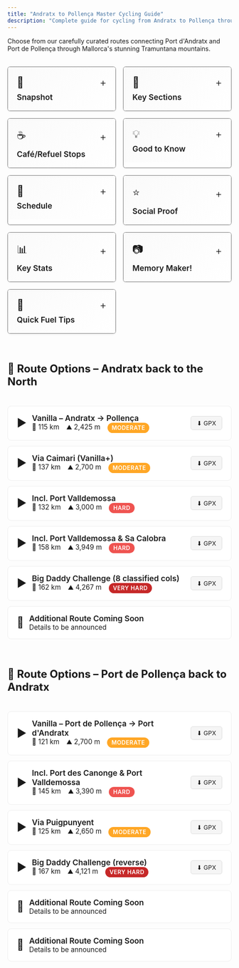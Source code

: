 ```yaml
---
title: "Andratx to Pollença Master Cycling Guide"
description: "Complete guide for cycling from Andratx to Pollença through the Tramuntana mountains"
---
```


Choose from our carefully curated routes connecting Port d'Andratx and Port de Pollença through Mallorca's stunning Tramuntana mountains.

<!-- INFO CARDS GRID -->
<div class="info-cards-wrapper">
<div class="info-cards-grid">
  <div class="info-card" onclick="toggleCard(this)">
    <div class="info-card-header">
      <div class="info-card-header-top">
        <span style="font-size: 1.5rem;">📸</span>
        <span class="card-toggle">+</span>
      </div>
      <h3>Snapshot</h3>
    </div>
    <div class="info-card-content">
      <p><strong>Why this route:</strong> Coast-to-coast through the Tramuntana on the MA-10 – Mallorca's best day on a bike. Probably your best day on a bike. Ever.</p>
      <p><strong>How it works:</strong> Bus out, bike back. Take the bike bus to Andratx (or the reverse to Port de Pollença), ride one of the set routes back.</p>
      <p><strong>Scheduled services:</strong> We take care of the logistics, you take care of relaxing into the best Mallorca has to offer. Book the <a href="https://mallorcacycleshuttle.company.site/products/Scheduled-Bike-Buses-c15728235" target="_blank" rel="noopener noreferrer">scheduled bike bus to Port d'Andratx</a> (or the reverse to Port de Pollença) from any of the departure locations visible on the booking platform.</p>
      <p><em>We are not saying it is easy. We are not saying it is for everyone. We are saying that it is brilliant.</em></p>
    </div>
  </div>

  <div class="info-card" onclick="toggleCard(this)">
    <div class="info-card-header">
      <div class="info-card-header-top">
        <span style="font-size: 1.5rem;">🔑</span>
        <span class="card-toggle">+</span>
      </div>
      <h3>Key Sections</h3>
    </div>
    <div class="info-card-content">
      <p><strong>Puig Major (from Sóller):</strong> 14 km @ 6.2%, ~828 m. Long, steady; tunnel(s) then aqueduct.</p>
      <p><strong>Coll dels Reis / Sa Calobra:</strong> Optional add-on – descend to port, climb back; bucket-list hairpins.</p>
      <p><strong>Port Valldemossa & Port des Canonge:</strong> Short, steep, scenic dead-end descents and returns; "mini Sa Calobra" feel.</p>
      <p><strong>Coll de sa Bataia (from Lluc side):</strong> Leads to Caimari descent and lanes to the bay road.</p>
      <p><strong>Coll de Sóller (alt. line):</strong> Winding classic if avoiding the MA-10 high route.</p>
      <p><strong>Coll de Femenia (north side):</strong> Gateway climb leaving Pollença toward Lluc.</p>
    </div>
  </div>

  <div class="info-card" onclick="toggleCard(this)">
    <div class="info-card-header">
      <div class="info-card-header-top">
        <span style="font-size: 1.5rem;">☕</span>
        <span class="card-toggle">+</span>
      </div>
      <h3>Café/Refuel Stops</h3>
    </div>
    <div class="info-card-content">
      <p><strong>Es Grau (≈13 km):</strong> Balcony views over the cliffs; quick coffee.</p>
      <p><strong>Estellencs (≈17 km):</strong> "Cafetería Estellencs" – Simple, handy, right on MA-10.</p>
      <p><strong>Banyalbufar (≈24 km):</strong> Son Tomás (range + views) or Bellavista (great views; watch the bikes).</p>
      <p><strong>Valldemossa (≈39 km):</strong> Multiple options; Ca'n Molinas for Cocas de Patata with hot chocolate.</p>
      <p><strong>Deià (≈48 km):</strong> Bakery in the supermarket run by Marc & Vincent Reynés; their café in Port de Sóller too.</p>
      <p><strong>Sóller (≈58 km) – Sa Frontera:</strong> Solid menu before Puig Major.</p>
      <p><strong>Port de Sóller (detour):</strong> Waterfront options; Reynés Cycling Café for cake/coffee.</p>
      <p><strong>Aqueduct / Sa Calobra turn (≈80 km):</strong> OJ Shack – fresh orange juice + on-bike snacks.</p>
      <p><strong>Lluc / Coll de sa Bataia top (≈89 km):</strong> Repsol + café or Lluc Monastery – quick or sit-down.</p>
    </div>
  </div>

  <div class="info-card" onclick="toggleCard(this)">
    <div class="info-card-header">
      <div class="info-card-header-top">
        <span style="font-size: 1.5rem;">💡</span>
        <span class="card-toggle">+</span>
      </div>
      <h3>Good to Know</h3>
    </div>
    <div class="info-card-content">
      <ul>
        <li>Book for early in your trip as 1. your legs are still fresh & 2. Even with 308 days of sun each year, if weather causes a cancellation, you still have an alternate day.</li>
        <li>Book in advance. Popular days sell out.</li>
        <li>Arrive 10 minutes early for bike packing on the day.</li>
        <li>It's an early start, plenty of places for breakfast, toilet on arrival.</li>
        <li><strong>Rescue cover:</strong> <a href="https://mallorcacycleshuttle.company.site/products/Rescue-&-Recovery-c15728236" target="_blank" rel="noopener noreferrer">Peace of mind</a>. Strongly advised. Bikes and bodies do sometimes break down.</li>
        <li>This will be without a doubt your best day in Mallorca. Book it for early in your trip whilst your legs are freshest.</li>
        <li>Seats are limited. Book early.</li>
        <li>Safe loading of bikes in the trailers: Packed between mattresses – secure and safe.</li>
        <li>Average return time is just over 6 hours plus stops.</li>
        <li>Cafe stops appear regularly, choices are never more than an hour apart.</li>
        <li>Regular fuelling is essential.</li>
      </ul>
    </div>
  </div>

  <div class="info-card" onclick="toggleCard(this)">
    <div class="info-card-header">
      <div class="info-card-header-top">
        <span style="font-size: 1.5rem;">📅</span>
        <span class="card-toggle">+</span>
      </div>
      <h3>Schedule</h3>
    </div>
    <div class="info-card-content">
      <p>Use the bike bus to Port d'Andratx from Port de Pollença/Alcúdia (and vice-versa the other way).</p>
      <p><a href="https://mallorcacycleshuttle.company.site/products/Scheduled-Bike-Buses-c15728235" target="_blank" rel="noopener noreferrer" class="cta">View Schedule & Book →</a></p>
    </div>
  </div>

  <div class="info-card" onclick="toggleCard(this)">
    <div class="info-card-header">
      <div class="info-card-header-top">
        <span style="font-size: 1.5rem;">⭐</span>
        <span class="card-toggle">+</span>
      </div>
      <h3>Social Proof</h3>
    </div>
    <div class="info-card-content">
      <p><strong>"18 Swedish ladies" testimonial (2016):</strong> 162 km Big Daddy day called "best ever day on a bike" – loved Canonge, Valldemossa, Sa Calobra; tunnels lit; fast finish to Pollença. Returning the next season.</p>
      <p><strong>John McCracken (spring 2025):</strong> One-way format lets you enjoy the scenery without turning it into an ultra-distance day; highlights: Gramola start, MA-10 cliff sections, Monnàber tunnel approach to Puig Major, Femenia descent "let go."</p>
    </div>
  </div>

  <div class="info-card" onclick="toggleCard(this)">
    <div class="info-card-header">
      <div class="info-card-header-top">
        <span style="font-size: 1.5rem;">📊</span>
        <span class="card-toggle">+</span>
      </div>
      <h3>Key Stats</h3>
    </div>
    <div class="info-card-content">
      <p><strong>Signature climb:</strong> Puig Major from Sóller (southbound) – 14 km @ 6.2% (≈828 m).</p>
      <p><strong>Signature descent:</strong> Puig Major to Sóller (northbound) – 14 km @ 6.2% (≈828 m).</p>
    </div>
  </div>

  <div class="info-card" onclick="toggleCard(this)">
    <div class="info-card-header">
      <div class="info-card-header-top">
        <span style="font-size: 1.5rem;">📷</span>
        <span class="card-toggle">+</span>
      </div>
      <h3>Memory Maker!</h3>
    </div>
    <div class="info-card-content">
      <p><strong>Port de Valldemossa:</strong> Mini & maybe better? version of Sa Calobra (down & back).</p>
    </div>
  </div>

  <div class="info-card" onclick="toggleCard(this)">
    <div class="info-card-header">
      <div class="info-card-header-top">
        <span style="font-size: 1.5rem;">🍰</span>
        <span class="card-toggle">+</span>
      </div>
      <h3>Quick Fuel Tips</h3>
    </div>
    <div class="info-card-content">
      <p><strong>Quick fuel to get you home:</strong> OJ shack at the aqueduct or Sa Bataia café/garage (going North), Estellencs (going South).</p>
      <p><strong>Scenic fuel:</strong> Banyalbufar & Deià.</p>
    </div>
  </div>
</div>
</div>

<link rel="stylesheet" href="https://unpkg.com/leaflet@1.9.4/dist/leaflet.css" />
<script src="https://unpkg.com/leaflet@1.9.4/dist/leaflet.js"></script>
<script src="https://cdn.jsdelivr.net/npm/chart.js@4.4.0/dist/chart.umd.min.js"></script>

<style>
/* Info Cards Wrapper */
.info-cards-wrapper {
  margin: 2rem 0 3rem 0;
}

/* Info Cards Grid */
.info-cards-grid {
  display: grid;
  grid-template-columns: 1fr;
  gap: 1rem;
}

@media (min-width: 768px) {
  .info-cards-grid {
    grid-template-columns: repeat(2, 1fr);
  }
}

@media (min-width: 1024px) {
  .info-cards-grid {
    grid-template-columns: repeat(3, 1fr);
  }
}

/* Hide all cards when one is expanded */
.info-cards-grid.has-expanded .info-card {
  display: none;
}

/* Show only the expanded card */
.info-cards-grid.has-expanded .info-card.expanded {
  display: block;
}

.info-card {
  background: white;
  border: 2px solid #ddd;
  border-radius: 12px;
  overflow: hidden;
  transition: all 0.3s ease;
  cursor: pointer;
  box-shadow: 0 4px 8px rgba(0,0,0,0.1);
}

.info-card:hover {
  box-shadow: 0 4px 12px rgba(0,0,0,0.1);
  border-color: var(--brand);
}

.info-card.expanded {
  box-shadow: 0 8px 30px rgba(241,0,0,0.2);
  border-color: var(--brand);
  grid-column: 1 / -1;
}

.info-card-header {
  display: flex;
  flex-direction: column;
  gap: 0.5rem;
  padding: 1.25rem;
  background: linear-gradient(135deg, #fafafa 0%, #fff 100%);
  user-select: none;
}

.info-card.expanded .info-card-header {
  background: linear-gradient(135deg, #fff5f5 0%, #fff 100%);
}

.info-card-header-top {
  display: flex;
  align-items: center;
  justify-content: space-between;
}

.info-card-header h3 {
  margin: 0;
  font-size: 1.1rem;
  color: var(--text);
  font-weight: 600;
}

.card-toggle {
  font-size: 1.5rem;
  font-weight: 300;
  color: var(--brand);
  transition: transform 0.3s ease;
  flex-shrink: 0;
}

.info-card.expanded .card-toggle {
  transform: rotate(45deg);
}

.info-card-content {
  max-height: 0;
  overflow: hidden;
  transition: max-height 0.4s ease, padding 0.4s ease;
  padding: 0 1.25rem;
}

.info-card.expanded .info-card-content {
  max-height: 2000px;
  padding: 0 1.25rem 1.25rem 1.25rem;
}

.info-card-content p {
  margin: 0 0 0.75rem 0;
  line-height: 1.6;
  color: var(--text);
}

.info-card-content p:last-child {
  margin-bottom: 0;
}

.info-card-content ul {
  margin: 0;
  padding-left: 1.25rem;
  line-height: 1.8;
}

.info-card-content li {
  margin-bottom: 0.5rem;
}

.info-card-content a {
  color: var(--brand);
  text-decoration: underline;
}

.info-card-content a:hover {
  text-decoration: none;
}

/* Accordion Section Headers */
.route-section {
  margin: 3rem 0 1.5rem 0;
}

.route-section h2 {
  margin: 0;
  font-size: 1.5rem;
  color: var(--text);
  position: sticky;
  top: 70px;
  background: var(--bg);
  padding: 1rem 0;
  z-index: 10;
}

/* Accordion Container */
.route-accordion {
  display: flex;
  flex-direction: column;
  gap: 0.75rem;
  margin: 1rem 0;
}

/* Accordion Item */
.route-item {
  border: 1px solid #eee;
  border-radius: 8px;
  background: white;
  overflow: hidden;
  transition: box-shadow 0.3s ease;
}

.route-item:hover {
  box-shadow: 0 2px 8px rgba(0,0,0,0.08);
}

.route-item.active {
  border-color: var(--brand);
  box-shadow: 0 4px 12px rgba(241,0,0,0.1);
}

/* Accordion Header */
.route-header {
  display: flex;
  align-items: center;
  justify-content: space-between;
  padding: 1rem 1.25rem;
  cursor: pointer;
  user-select: none;
  gap: 1rem;
  flex-wrap: wrap;
}

.route-header:hover {
  background: #fafafa;
}

.route-title-section {
  display: flex;
  align-items: center;
  gap: 0.75rem;
  flex: 1;
  min-width: 200px;
}

.route-icon {
  font-size: 1.5rem;
  transition: transform 0.3s ease;
}

.route-item.active .route-icon {
  transform: rotate(90deg);
}

.route-title {
  font-weight: 600;
  font-size: 1.1rem;
  color: var(--text);
}

.route-stats-inline {
  display: flex;
  gap: 1rem;
  color: var(--muted);
  font-size: 0.95rem;
  flex-wrap: wrap;
}

.route-stats-inline span {
  white-space: nowrap;
}

.difficulty-badge {
  display: inline-block;
  padding: 0.25rem 0.6rem;
  border-radius: 12px;
  font-size: 0.8rem;
  font-weight: 600;
  text-transform: uppercase;
  letter-spacing: 0.5px;
}

.difficulty-moderate {
  background: #FFA726;
  color: white;
}

.difficulty-hard {
  background: #EF5350;
  color: white;
}

.difficulty-very-hard {
  background: #C62828;
  color: white;
}

.route-actions {
  display: flex;
  gap: 0.5rem;
}

.gpx-download {
  padding: 0.4rem 0.8rem;
  background: #f5f5f5;
  border: 1px solid #ddd;
  border-radius: 5px;
  font-size: 0.85rem;
  color: var(--text);
  text-decoration: none;
  transition: all 0.2s ease;
  white-space: nowrap;
}

.gpx-download:hover {
  background: var(--brand);
  color: white;
  border-color: var(--brand);
  text-decoration: none;
}

/* Accordion Content */
.route-content {
  max-height: 0;
  overflow: hidden;
  transition: max-height 0.4s ease;
}

.route-item.active .route-content {
  max-height: 2000px;
}

.route-content-inner {
  padding: 0 1.25rem 1.25rem 1.25rem;
}

.route-description {
  margin: 0 0 1.5rem 0;
  padding: 1rem;
  background: #f9f9f9;
  border-left: 3px solid var(--brand);
  border-radius: 4px;
  font-style: italic;
  color: var(--muted);
}

/* Map and Elevation Containers */
.route-map {
  height: 500px;
  width: 100%;
  border-radius: 8px;
  margin-bottom: 1.5rem;
  border: 1px solid #eee;
  overflow: hidden;
  background: #aad3df;
}

.route-map .leaflet-tile-container {
  opacity: 1 !important;
}

.route-map .leaflet-tile,
.route-map .leaflet-tile-pane img,
.route-map img.leaflet-tile {
  opacity: 1 !important;
  visibility: visible !important;
  width: 256px !important;
  height: 256px !important;
  max-width: 256px !important;
  max-height: 256px !important;
  min-width: 256px !important;
  min-height: 256px !important;
}

.route-map .leaflet-layer {
  opacity: 1 !important;
}

.route-map img {
  max-width: none !important;
  width: auto !important;
  height: auto !important;
}

.route-map .leaflet-overlay-pane {
  z-index: 400 !important;
  pointer-events: none !important;
}

.route-map .leaflet-overlay-pane svg,
.route-map svg.leaflet-zoom-animated {
  overflow: visible !important;
  max-width: none !important;
  max-height: none !important;
  min-width: 0 !important;
  min-height: 0 !important;
  display: block !important;
  position: absolute !important;
}

/* Critical: Override main.css rule that forces height:auto on all SVGs */
main .container .prose .route-map svg,
.route-map .leaflet-overlay-pane svg,
.route-map svg {
  max-width: none !important;
  max-height: none !important;
  height: initial !important;
  width: initial !important;
}

.route-map .leaflet-overlay-pane path,
.route-map path.leaflet-interactive,
.route-map svg path,
.route-map path.route-polyline {
  visibility: visible !important;
  display: block !important;
  opacity: 0.8 !important;
  stroke: #f10000 !important;
  stroke-width: 3px !important;
  stroke-opacity: 0.8 !important;
  fill: none !important;
  fill-opacity: 0 !important;
  pointer-events: auto !important;
  vector-effect: non-scaling-stroke !important;
  stroke-linecap: round !important;
  stroke-linejoin: round !important;
  transform: none !important;
}

path.route-polyline {
  stroke: #f10000 !important;
  stroke-width: 3px !important;
  visibility: visible !important;
  opacity: 0.8 !important;
}

.route-map .leaflet-marker-icon,
.route-map .leaflet-marker-pane img {
  max-width: none !important;
  min-width: 25px !important;
  min-height: 41px !important;
  width: 25px !important;
  height: 41px !important;
}

.route-map .leaflet-marker-shadow {
  max-width: none !important;
  width: 41px !important;
  height: 41px !important;
}

.route-map .custom-marker {
  width: 30px !important;
  height: 30px !important;
  display: block !important;
  visibility: visible !important;
  opacity: 1 !important;
}

.route-map .custom-marker div {
  width: 30px !important;
  height: 30px !important;
  display: block !important;
  visibility: visible !important;
  opacity: 1 !important;
}

.elevation-profile {
  height: 300px;
  width: 100%;
  background: white;
  padding: 1rem;
  border-radius: 8px;
  border: 1px solid #eee;
}

.elevation-profile canvas {
  max-width: 100% !important;
}

/* Coming Soon Placeholder */
.coming-soon {
  padding: 2rem;
  text-align: center;
  background: #f9f9f9;
  border-radius: 8px;
  color: var(--muted);
}

/* Mobile Responsive */
@media (max-width: 768px) {
  .route-header {
    flex-direction: column;
    align-items: flex-start;
    gap: 0.75rem;
  }

  .route-stats-inline {
    font-size: 0.85rem;
  }

  .route-map {
    height: 400px;
  }

  .elevation-profile {
    height: 250px;
  }
}
</style>

<!-- NORTH ROUTES -->
<div class="route-section">
  <h2>🚴 Route Options – Andratx back to the North</h2>
</div>

<div class="route-accordion">
  <!-- Route 1: Vanilla -->
  <div class="route-item" id="route-north-1">
    <div class="route-header" onclick="toggleRoute('north-1')">
      <div class="route-title-section">
        <span class="route-icon">▶</span>
        <div>
          <div class="route-title">Vanilla – Andratx → Pollença</div>
          <div class="route-stats-inline">
            <span>📏 115 km</span>
            <span>⛰️ 2,425 m</span>
            <span class="difficulty-badge difficulty-moderate">Moderate</span>
          </div>
        </div>
      </div>
      <div class="route-actions">
        <a href="/routes/portandratx-pollenca-vanilla.gpx" download class="gpx-download" onclick="event.stopPropagation()">⬇ GPX</a>
      </div>
    </div>
    <div class="route-content">
      <div class="route-content-inner">
        <p class="route-description">Direct classic: SW coastal section → Sóller → Puig Major → aqueduct → Lluc → fast descent into Pollença. Most direct return route.</p>
        <div id="map-north-1" class="route-map"></div>
        <div class="elevation-profile">
          <canvas id="chart-north-1"></canvas>
        </div>
      </div>
    </div>
  </div>

  <!-- Route 2: Via Caimari -->
  <div class="route-item" id="route-north-2">
    <div class="route-header" onclick="toggleRoute('north-2')">
      <div class="route-title-section">
        <span class="route-icon">▶</span>
        <div>
          <div class="route-title">Via Caimari (Vanilla+)</div>
          <div class="route-stats-inline">
            <span>📏 137 km</span>
            <span>⛰️ 2,700 m</span>
            <span class="difficulty-badge difficulty-moderate">Moderate</span>
          </div>
        </div>
      </div>
      <div class="route-actions">
        <a href="/routes/portandratx-pollenca-via-caimari.gpx" download class="gpx-download" onclick="event.stopPropagation()">⬇ GPX</a>
      </div>
    </div>
    <div class="route-content">
      <div class="route-content-inner">
        <p class="route-description">As above, but continue past the Repsol at Lluc, descend Coll de sa Bataia → lanes via Binibona/Campanet → Alcúdia bay road → Port de Pollença. Second most direct return route. Additional lanes before the finish.</p>
        <div id="map-north-2" class="route-map"></div>
        <div class="elevation-profile">
          <canvas id="chart-north-2"></canvas>
        </div>
      </div>
    </div>
  </div>

  <!-- Route 3: Port Valldemossa -->
  <div class="route-item" id="route-north-3">
    <div class="route-header" onclick="toggleRoute('north-3')">
      <div class="route-title-section">
        <span class="route-icon">▶</span>
        <div>
          <div class="route-title">Incl. Port Valldemossa</div>
          <div class="route-stats-inline">
            <span>📏 132 km</span>
            <span>⛰️ 3,000 m</span>
            <span class="difficulty-badge difficulty-hard">Hard</span>
          </div>
        </div>
      </div>
      <div class="route-actions">
        <a href="/routes/portandratx-pollenca-portvalldemossa.gpx" download class="gpx-download" onclick="event.stopPropagation()">⬇ GPX</a>
      </div>
    </div>
    <div class="route-content">
      <div class="route-content-inner">
        <p class="route-description">Coastal section + drop/return Port Valldemossa → Sóller → Puig Major → Lluc → descend to Pollença. Great addition to the vanilla route.</p>
        <div id="map-north-3" class="route-map"></div>
        <div class="elevation-profile">
          <canvas id="chart-north-3"></canvas>
        </div>
      </div>
    </div>
  </div>

  <!-- Route 4: Valldemossa & Sa Calobra -->
  <div class="route-item" id="route-north-4">
    <div class="route-header" onclick="toggleRoute('north-4')">
      <div class="route-title-section">
        <span class="route-icon">▶</span>
        <div>
          <div class="route-title">Incl. Port Valldemossa & Sa Calobra</div>
          <div class="route-stats-inline">
            <span>📏 158 km</span>
            <span>⛰️ 3,949 m</span>
            <span class="difficulty-badge difficulty-hard">Hard</span>
          </div>
        </div>
      </div>
      <div class="route-actions">
        <a href="/routes/portandratx-pollenca-valldemossa-sacalobra.gpx" download class="gpx-download" onclick="event.stopPropagation()">⬇ GPX</a>
      </div>
    </div>
    <div class="route-content">
      <div class="route-content-inner">
        <p class="route-description">Coastal section + Port Valldemossa, then Puig Major → left at aqueduct → Coll dels Reis → down Sa Calobra, climb back → Lluc → descend to Pollença. Hard.</p>
        <div id="map-north-4" class="route-map"></div>
        <div class="elevation-profile">
          <canvas id="chart-north-4"></canvas>
        </div>
      </div>
    </div>
  </div>

  <!-- Route 5: Big Daddy -->
  <div class="route-item" id="route-north-5">
    <div class="route-header" onclick="toggleRoute('north-5')">
      <div class="route-title-section">
        <span class="route-icon">▶</span>
        <div>
          <div class="route-title">Big Daddy Challenge (8 classified cols)</div>
          <div class="route-stats-inline">
            <span>📏 162 km</span>
            <span>⛰️ 4,267 m</span>
            <span class="difficulty-badge difficulty-very-hard">Very Hard</span>
          </div>
        </div>
      </div>
      <div class="route-actions">
        <a href="/routes/portandratx-pollenca-big-daddy.gpx" download class="gpx-download" onclick="event.stopPropagation()">⬇ GPX</a>
      </div>
    </div>
    <div class="route-content">
      <div class="route-content-inner">
        <p class="route-description">Coastal section + Port des Canonge + Port Valldemossa → long side Puig Major → aqueduct → Coll dels Reis → Sa Calobra (down & up) → Lluc → Pollença/Port. Very hard.</p>
        <div id="map-north-5" class="route-map"></div>
        <div class="elevation-profile">
          <canvas id="chart-north-5"></canvas>
        </div>
      </div>
    </div>
  </div>

  <!-- Placeholder: North Route 6 - Coming Soon -->
  <div class="route-item" id="route-north-6">
    <div class="route-header">
      <div class="route-title-section">
        <span style="font-size: 1.5rem;">🔄</span>
        <div>
          <div class="route-title">Additional Route Coming Soon</div>
          <div class="route-stats-inline">
            <span style="color: var(--muted);">Details to be announced</span>
          </div>
        </div>
      </div>
    </div>
  </div>
</div>

<!-- SOUTH ROUTES -->
<div class="route-section">
  <h2>🚴 Route Options – Port de Pollença back to Andratx</h2>
</div>

<div class="route-accordion">
  <!-- Route 6: South Vanilla -->
  <div class="route-item" id="route-south-1">
    <div class="route-header" onclick="toggleRoute('south-1')">
      <div class="route-title-section">
        <span class="route-icon">▶</span>
        <div>
          <div class="route-title">Vanilla – Port de Pollença → Port d'Andratx</div>
          <div class="route-stats-inline">
            <span>📏 121 km</span>
            <span>⛰️ 2,700 m</span>
            <span class="difficulty-badge difficulty-moderate">Moderate</span>
          </div>
        </div>
      </div>
      <div class="route-actions">
        <a href="/routes/portpollenca-portandratx-vanilla.gpx" download class="gpx-download" onclick="event.stopPropagation()">⬇ GPX</a>
      </div>
    </div>
    <div class="route-content">
      <div class="route-content-inner">
        <p class="route-description">Coll de Femenia → past Lluc/Sa Calobra turn → easy side Puig Major → 14 km descent to Sóller → coast via Deià, Valldemossa, Banyalbufar, Estellencs → Port d'Andratx. Most direct return route. Brilliant!</p>
        <div id="map-south-1" class="route-map"></div>
        <div class="elevation-profile">
          <canvas id="chart-south-1"></canvas>
        </div>
      </div>
    </div>
  </div>

  <!-- Route 7: Canonge & Valldemossa -->
  <div class="route-item" id="route-south-2">
    <div class="route-header" onclick="toggleRoute('south-2')">
      <div class="route-title-section">
        <span class="route-icon">▶</span>
        <div>
          <div class="route-title">Incl. Port des Canonge & Port Valldemossa</div>
          <div class="route-stats-inline">
            <span>📏 145 km</span>
            <span>⛰️ 3,390 m</span>
            <span class="difficulty-badge difficulty-hard">Hard</span>
          </div>
        </div>
      </div>
      <div class="route-actions">
        <a href="/routes/portpollenca-portandratx-canonge-valldemossa.gpx" download class="gpx-download" onclick="event.stopPropagation()">⬇ GPX</a>
      </div>
    </div>
    <div class="route-content">
      <div class="route-content-inner">
        <p class="route-description">Femenia → Lluc → Puig Major → Sóller → coast + add-ons: drop/return Port des Canonge and Port Valldemossa → SW coastal finish to Andratx.</p>
        <div id="map-south-2" class="route-map"></div>
        <div class="elevation-profile">
          <canvas id="chart-south-2"></canvas>
        </div>
      </div>
    </div>
  </div>

  <!-- Route 8: Via Puigpunyent -->
  <div class="route-item" id="route-south-3">
    <div class="route-header" onclick="toggleRoute('south-3')">
      <div class="route-title-section">
        <span class="route-icon">▶</span>
        <div>
          <div class="route-title">Via Puigpunyent</div>
          <div class="route-stats-inline">
            <span>📏 125 km</span>
            <span>⛰️ 2,650 m</span>
            <span class="difficulty-badge difficulty-moderate">Moderate</span>
          </div>
        </div>
      </div>
      <div class="route-actions">
        <a href="/routes/portpollenca-portandratx-puigpunyent.gpx" download class="gpx-download" onclick="event.stopPropagation()">⬇ GPX</a>
      </div>
    </div>
    <div class="route-content">
      <div class="route-content-inner">
        <p class="route-description">Femenia → Lluc → Puig Major → Sóller → Deià → Valldemossa → Esporles → Puigpunyent → Galilea → Es Capdellà → Port d'Andratx. Spend a little time away from the coast and off the grid!</p>
        <div id="map-south-3" class="route-map"></div>
        <div class="elevation-profile">
          <canvas id="chart-south-3"></canvas>
        </div>
      </div>
    </div>
  </div>

  <!-- Route 9: Big Daddy Reverse -->
  <div class="route-item" id="route-south-4">
    <div class="route-header" onclick="toggleRoute('south-4')">
      <div class="route-title-section">
        <span class="route-icon">▶</span>
        <div>
          <div class="route-title">Big Daddy Challenge (reverse)</div>
          <div class="route-stats-inline">
            <span>📏 167 km</span>
            <span>⛰️ 4,121 m</span>
            <span class="difficulty-badge difficulty-very-hard">Very Hard</span>
          </div>
        </div>
      </div>
      <div class="route-actions">
        <a href="/routes/portpollenca-portandratx-big-daddy.gpx" download class="gpx-download" onclick="event.stopPropagation()">⬇ GPX</a>
      </div>
    </div>
    <div class="route-content">
      <div class="route-content-inner">
        <p class="route-description">As above conceptually, including the three "ports" (Canonge, Valldemossa, Sa Calobra). For strong climbers only.</p>
        <div id="map-south-4" class="route-map"></div>
        <div class="elevation-profile">
          <canvas id="chart-south-4"></canvas>
        </div>
      </div>
    </div>
  </div>

  <!-- Placeholder: South Route 5 - Coming Soon -->
  <div class="route-item" id="route-south-5">
    <div class="route-header">
      <div class="route-title-section">
        <span style="font-size: 1.5rem;">🔄</span>
        <div>
          <div class="route-title">Additional Route Coming Soon</div>
          <div class="route-stats-inline">
            <span style="color: var(--muted);">Details to be announced</span>
          </div>
        </div>
      </div>
    </div>
  </div>

  <!-- Placeholder: South Route 6 - Coming Soon -->
  <div class="route-item" id="route-south-6">
    <div class="route-header">
      <div class="route-title-section">
        <span style="font-size: 1.5rem;">🔄</span>
        <div>
          <div class="route-title">Additional Route Coming Soon</div>
          <div class="route-stats-inline">
            <span style="color: var(--muted);">Details to be announced</span>
          </div>
        </div>
      </div>
    </div>
  </div>
</div>

<script>
// Toggle info card expansion
function toggleCard(card) {
  const wasExpanded = card.classList.contains('expanded');
  const grid = card.closest('.info-cards-grid');

  // Close all other cards
  document.querySelectorAll('.info-card.expanded').forEach(c => {
    c.classList.remove('expanded');
  });

  // Toggle this card
  if (!wasExpanded) {
    card.classList.add('expanded');
    grid.classList.add('has-expanded');
  } else {
    grid.classList.remove('has-expanded');
  }
}

// Route configuration
const routes = {
  'north-1': { gpx: 'portandratx-pollenca-vanilla.gpx', startName: 'Port d\'Andratx', endName: 'Port de Pollença' },
  'north-2': { gpx: 'portandratx-pollenca-via-caimari.gpx', startName: 'Port d\'Andratx', endName: 'Port de Pollença' },
  'north-3': { gpx: 'portandratx-pollenca-portvalldemossa.gpx', startName: 'Port d\'Andratx', endName: 'Port de Pollença' },
  'north-4': { gpx: 'portandratx-pollenca-valldemossa-sacalobra.gpx', startName: 'Port d\'Andratx', endName: 'Port de Pollença' },
  'north-5': { gpx: 'portandratx-pollenca-big-daddy.gpx', startName: 'Port d\'Andratx', endName: 'Port de Pollença' },
  'south-1': { gpx: 'portpollenca-portandratx-vanilla.gpx', startName: 'Port de Pollença', endName: 'Port d\'Andratx' },
  'south-2': { gpx: 'portpollenca-portandratx-canonge-valldemossa.gpx', startName: 'Port de Pollença', endName: 'Port d\'Andratx' },
  'south-3': { gpx: 'portpollenca-portandratx-puigpunyent.gpx', startName: 'Port de Pollença', endName: 'Port d\'Andratx' },
  'south-4': { gpx: 'portpollenca-portandratx-big-daddy.gpx', startName: 'Port de Pollença', endName: 'Port d\'Andratx' }
};

const loadedRoutes = {};

// Toggle accordion item
function toggleRoute(routeId) {
  const item = document.getElementById('route-' + routeId);
  const wasActive = item.classList.contains('active');

  // Close all other items
  document.querySelectorAll('.route-item').forEach(el => {
    el.classList.remove('active');
  });

  // Open this item if it wasn't active
  if (!wasActive) {
    item.classList.add('active');

    // Load route if not already loaded
    if (!loadedRoutes[routeId]) {
      loadRoute(routeId);
      loadedRoutes[routeId] = true;
    }
  }
}

// Load and render a route
async function loadRoute(routeId) {
  const config = routes[routeId];
  if (!config) return;

  try {
    // Fetch GPX
    const response = await fetch('/routes/' + config.gpx);
    const gpxText = await response.text();
    const parser = new DOMParser();
    const gpxDoc = parser.parseFromString(gpxText, 'text/xml');

    // Extract coordinates
    const trkpts = Array.from(gpxDoc.querySelectorAll('trkpt'));
    const coordinates = trkpts.map(pt => ({
      lat: parseFloat(pt.getAttribute('lat')),
      lon: parseFloat(pt.getAttribute('lon')),
      ele: parseFloat(pt.querySelector('ele').textContent)
    }));

    // Render map
    renderMap(routeId, coordinates, config);

    // Render elevation chart
    renderElevationChart(routeId, coordinates);

  } catch (error) {
    console.error('Error loading route:', error);
  }
}

// Render map
function renderMap(routeId, coordinates, config) {
  const mapId = 'map-' + routeId;
  const mapDiv = document.getElementById(mapId);

  console.log('Rendering map for', routeId);
  console.log('Map div dimensions:', mapDiv.offsetWidth, 'x', mapDiv.offsetHeight);

  // Initialize map
  const map = L.map(mapId).setView([coordinates[0].lat, coordinates[0].lon], 10);
  console.log('Map initialized');

  // Add tiles
  const tileLayer = L.tileLayer('https://tile.openstreetmap.org/{z}/{x}/{y}.png', {
    attribution: '&copy; OpenStreetMap contributors',
    maxZoom: 19
  });

  tileLayer.on('tileload', function() {
    console.log('Tile loaded for', routeId);
  });

  tileLayer.on('tileerror', function(error) {
    console.error('Tile error for', routeId, error);
  });

  tileLayer.addTo(map);
  console.log('Tiles added');

  // Add route line with explicit stroke properties
  const routeLine = L.polyline(coordinates.map(c => [c.lat, c.lon]), {
    color: '#f10000',
    weight: 3,
    opacity: 0.8,
    fillOpacity: 0,
    lineCap: 'round',
    lineJoin: 'round',
    className: 'route-polyline',
    smoothFactor: 0,  // Disable path simplification
    noClip: true      // Don't clip the path
  }).addTo(map);

  // Explicitly bring polyline to front
  routeLine.bringToFront();

  console.log('Route line added with', coordinates.length, 'points');
  console.log('Route line bounds:', routeLine.getBounds());

  // Check the actual DOM element
  setTimeout(() => {
    const pathElement = routeLine.getElement();
    if (pathElement) {
      console.log('Route line DOM element found');
      console.log('Path element tag:', pathElement.tagName);
      console.log('Path element class:', pathElement.className);
      console.log('Path computed stroke:', window.getComputedStyle(pathElement).stroke);
      console.log('Path computed stroke-width:', window.getComputedStyle(pathElement).strokeWidth);
      console.log('Path computed display:', window.getComputedStyle(pathElement).display);
      console.log('Path computed visibility:', window.getComputedStyle(pathElement).visibility);
    } else {
      console.error('Route line DOM element NOT found!');
    }
  }, 500);

  // Create custom marker icons with inline SVG
  const startIcon = L.divIcon({
    html: '<div style="width:30px;height:30px;background:#00ff00;border:3px solid white;border-radius:50%;box-shadow:0 2px 5px rgba(0,0,0,0.3);"></div>',
    className: 'custom-marker',
    iconSize: [30, 30],
    iconAnchor: [15, 15]
  });

  const endIcon = L.divIcon({
    html: '<div style="width:30px;height:30px;background:#ff0000;border:3px solid white;border-radius:50%;box-shadow:0 2px 5px rgba(0,0,0,0.3);"></div>',
    className: 'custom-marker',
    iconSize: [30, 30],
    iconAnchor: [15, 15]
  });

  // Add markers with custom icons
  L.marker([coordinates[0].lat, coordinates[0].lon], { icon: startIcon })
    .addTo(map)
    .bindPopup('<strong>Start:</strong> ' + config.startName);
  console.log('Start marker added');

  const lastIdx = coordinates.length - 1;
  L.marker([coordinates[lastIdx].lat, coordinates[lastIdx].lon], { icon: endIcon })
    .addTo(map)
    .bindPopup('<strong>End:</strong> ' + config.endName);
  console.log('End marker added');

  // Fit bounds
  map.fitBounds(routeLine.getBounds(), { padding: [50, 50] });
  console.log('Bounds fitted');

  // Force resize after animation
  setTimeout(() => {
    map.invalidateSize();
    console.log('Map invalidated for', routeId, 'new dimensions:', mapDiv.offsetWidth, 'x', mapDiv.offsetHeight);

    // Debug: Check tile visibility
    const tiles = mapDiv.querySelectorAll('.leaflet-tile');
    console.log('Number of tiles in DOM:', tiles.length);
    if (tiles.length > 0) {
      console.log('First tile dimensions:', tiles[0].offsetWidth, 'x', tiles[0].offsetHeight);
      console.log('First tile computed style:', window.getComputedStyle(tiles[0]).width, window.getComputedStyle(tiles[0]).height);
    }

    // Debug: Check route visibility
    const overlayPane = mapDiv.querySelector('.leaflet-overlay-pane');
    console.log('Overlay pane:', overlayPane ? 'found' : 'NOT FOUND');

    if (overlayPane) {
      const svgs = overlayPane.querySelectorAll('svg');
      console.log('SVGs in overlay:', svgs.length);
      if (svgs.length > 0) {
        const svg = svgs[0];
        console.log('SVG dimensions:', svg.getAttribute('width'), 'x', svg.getAttribute('height'));
        console.log('SVG style:', svg.style.cssText);
        console.log('SVG position:', window.getComputedStyle(svg).position);
      }
    }

    const paths = mapDiv.querySelectorAll('path');
    console.log('Number of path elements:', paths.length);
    if (paths.length > 0) {
      const pathStyle = window.getComputedStyle(paths[0]);
      console.log('Path stroke:', pathStyle.stroke, 'stroke-width:', pathStyle.strokeWidth, 'visibility:', pathStyle.visibility);
      console.log('Path d attribute length:', paths[0].getAttribute('d') ? paths[0].getAttribute('d').length : 0);

      // Check path bounding box
      try {
        const bbox = paths[0].getBBox();
        console.log('Path bbox:', bbox.x, bbox.y, bbox.width, bbox.height);

        // Check if bbox is outside visible area
        const svg = paths[0].closest('svg');
        const svgRect = svg.getBoundingClientRect();
        const pathRect = paths[0].getBoundingClientRect();
        console.log('SVG screen position:', svgRect.x, svgRect.y, svgRect.width, svgRect.height);
        console.log('Path screen position:', pathRect.x, pathRect.y, pathRect.width, pathRect.height);
        console.log('SVG viewBox:', svg.getAttribute('viewBox'));
        console.log('SVG transform:', svg.style.transform);

        // Sample first few path coordinates
        const dAttr = paths[0].getAttribute('d');
        const firstCoords = dAttr.substring(0, 200);
        console.log('First 200 chars of path d:', firstCoords);
      } catch(e) {
        console.log('Could not get bbox:', e.message);
      }
    }

    // Debug: Check markers
    const markers = mapDiv.querySelectorAll('.leaflet-marker-icon');
    console.log('Number of markers:', markers.length);
    if (markers.length > 0) {
      console.log('First marker dimensions:', markers[0].offsetWidth, 'x', markers[0].offsetHeight);
    }
  }, 1000);
}

// Render elevation chart
function renderElevationChart(routeId, coordinates) {
  const chartId = 'chart-' + routeId;
  const ctx = document.getElementById(chartId).getContext('2d');

  // Calculate cumulative distance
  const distancePoints = [0];
  for (let i = 1; i < coordinates.length; i++) {
    const lat1 = coordinates[i-1].lat * Math.PI / 180;
    const lat2 = coordinates[i].lat * Math.PI / 180;
    const dLat = (coordinates[i].lat - coordinates[i-1].lat) * Math.PI / 180;
    const dLon = (coordinates[i].lon - coordinates[i-1].lon) * Math.PI / 180;
    const a = Math.sin(dLat/2) * Math.sin(dLat/2) +
              Math.cos(lat1) * Math.cos(lat2) *
              Math.sin(dLon/2) * Math.sin(dLon/2);
    const c = 2 * Math.atan2(Math.sqrt(a), Math.sqrt(1-a));
    distancePoints.push(distancePoints[i-1] + 6371 * c);
  }

  // Sample data
  const sampleRate = 10;
  const sampledDistances = distancePoints.filter((_, i) => i % sampleRate === 0);
  const sampledElevations = coordinates.filter((_, i) => i % sampleRate === 0).map(c => c.ele);

  new Chart(ctx, {
    type: 'line',
    data: {
      labels: sampledDistances.map(d => d.toFixed(1)),
      datasets: [{
        label: 'Elevation (m)',
        data: sampledElevations,
        borderColor: '#f10000',
        backgroundColor: 'rgba(241, 0, 0, 0.1)',
        borderWidth: 2,
        fill: true,
        tension: 0.4,
        pointRadius: 0
      }]
    },
    options: {
      responsive: true,
      maintainAspectRatio: false,
      plugins: {
        legend: { display: false },
        tooltip: {
          callbacks: {
            title: (context) => 'Distance: ' + context[0].label + ' km',
            label: (context) => 'Elevation: ' + context.parsed.y.toFixed(0) + ' m'
          }
        }
      },
      scales: {
        x: {
          title: { display: true, text: 'Distance (km)' },
          ticks: { maxTicksLimit: 15 }
        },
        y: {
          title: { display: true, text: 'Elevation (m)' }
        }
      },
      interaction: {
        intersect: false,
        mode: 'index'
      }
    }
  });
}

</script>
